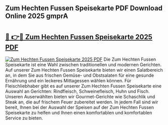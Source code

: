 ## Zum Hechten Fussen Speisekarte PDF Download Online 2025 gmprA

# <h2><a href="http://gccqsz.nevu.top/?p=Zum+Hechten+Fussen+Speisekarte">🔗 👉🔴 Zum Hechten Fussen Speisekarte 2025 PDF</a></h2>

[![Zum Hechten Fussen Speisekarte 2025 PDF](https://i.imgur.com/dBaPXMq.png)](http://gccqsz.nevu.top/?p=Zum+Hechten+Fussen+Speisekarte)
Die Zum Hechten Fussen Speisekarte ist eine Wahl zwischen traditionellen und modernen Gerichten. Auf unserer Zum Hechten Fussen Speisekarte bieten wir einen Salatbereich an, in dem Sie aus frischen Gemüse- und Obstsalaten für eine gesunde Ernährung und ein leckeres Mittagessen wählen können. Für Fleischliebhaber gibt es auf unserer Zum Hechten Fussen Speisekarte eine Auswahl an Gerichten: Rindfleisch, Schweinefleisch, Huhn und Fisch. Unseren Auserwählten bieten wir Gourmet-Gerichte wie Schaschlik und Steak an, die auf frischem Feuer zubereitet werden. In jedem Fall sind wir bereit, Ihnen bei der Auswahl der Speisen auf der Zum Hechten Fussen Speisekarte zu helfen und Ihnen einen komfortablen und komfortablen Service zu bieten.
